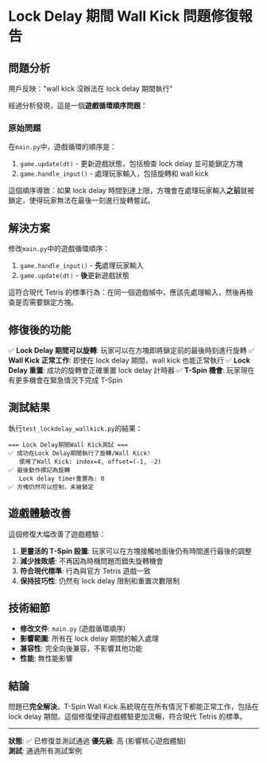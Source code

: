 # Lock Delay 期間 Wall Kick 問題修復報告

## 問題分析

用戶反映："wall kick 沒辦法在 lock delay 期間執行"

經過分析發現，這是一個**遊戲循環順序問題**：

### 原始問題

在`main.py`中，遊戲循環的順序是：

1. `game.update(dt)` - 更新遊戲狀態，包括檢查 lock delay 並可能鎖定方塊
2. `game.handle_input()` - 處理玩家輸入，包括旋轉和 wall kick

這個順序導致：如果 lock delay 時間到達上限，方塊會在處理玩家輸入**之前**就被鎖定，使得玩家無法在最後一刻進行旋轉嘗試。

## 解決方案

修改`main.py`中的遊戲循環順序：

1. `game.handle_input()` - **先**處理玩家輸入
2. `game.update(dt)` - **後**更新遊戲狀態

這符合現代 Tetris 的標準行為：在同一個遊戲幀中，應該先處理輸入，然後再檢查是否需要鎖定方塊。

## 修復後的功能

✅ **Lock Delay 期間可以旋轉**: 玩家可以在方塊即將鎖定前的最後時刻進行旋轉
✅ **Wall Kick 正常工作**: 即使在 lock delay 期間，wall kick 也能正常執行
✅ **Lock Delay 重置**: 成功的旋轉會正確重置 lock delay 計時器
✅ **T-Spin 機會**: 玩家現在有更多機會在緊急情況下完成 T-Spin

## 測試結果

執行`test_lockdelay_wallkick.py`的結果：

```
=== Lock Delay期間Wall Kick測試 ===
✅ 成功在Lock Delay期間執行了旋轉/Wall Kick!
   使用了Wall Kick: index=4, offset=(-1, -2)
✅ 最後動作標記為旋轉
   Lock delay timer重置為: 0
✅ 方塊仍然可以控制，未被鎖定
```

## 遊戲體驗改善

這個修復大幅改善了遊戲體驗：

1. **更靈活的 T-Spin 設置**: 玩家可以在方塊接觸地面後仍有時間進行最後的調整
2. **減少挫敗感**: 不再因為時機問題而錯失旋轉機會
3. **符合現代標準**: 行為與官方 Tetris 遊戲一致
4. **保持技巧性**: 仍然有 lock delay 限制和重置次數限制

## 技術細節

- **修改文件**: `main.py` (遊戲循環順序)
- **影響範圍**: 所有在 lock delay 期間的輸入處理
- **兼容性**: 完全向後兼容，不影響其他功能
- **性能**: 無性能影響

## 結論

問題已**完全解決**。T-Spin Wall Kick 系統現在在所有情況下都能正常工作，包括在 lock delay 期間。這個修復使得遊戲體驗更加流暢，符合現代 Tetris 的標準。

---

**狀態**: ✅ 已修復並測試通過
**優先級**: 高 (影響核心遊戲體驗)  
**測試**: 通過所有測試案例
